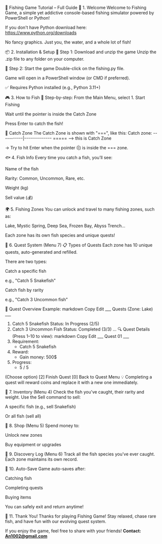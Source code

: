 🎣 Fishing Game Tutorial – Full Guide
👋 1. Welcome
Welcome to Fishing Game, a simple yet addictive console-based fishing simulator powered by PowerShell or Python!

If you don't have Python download here: https://www.python.org/downloads

No fancy graphics. Just you, the water, and a whole lot of fish!

📦 2. Installation & Setup
🔽 Step 1: Download and unzip the game
Unzip the .zip file to any folder on your computer.

🚀 Step 2: Start the game
Double-click on the fishing.py file.

Game will open in a PowerShell window (or CMD if preferred).

✅ Requires Python installed (e.g., Python 3.11+)

🎮 3. How to Fish
🎣 Step-by-step:
From the Main Menu, select 1. Start Fishing

Wait until the pointer is inside the Catch Zone

Press Enter to catch the fish!

📌 Catch Zone
The Catch Zone is shown with "===", like this:
Catch zone:
-----------|--------------
         ===== --> this is Catch Zone
         
→ Try to hit Enter when the pointer (|) is inside the === zone.

🐟 4. Fish Info
Every time you catch a fish, you’ll see:

Name of the fish

Rarity: Common, Uncommon, Rare, etc.

Weight (kg)

Sell value (💰)

🌍 5. Fishing Zones
You can unlock and travel to many fishing zones, such as:

Lake, Mystic Spring, Deep Sea, Frozen Bay, Abyss Trench...

Each zone has its own fish species and unique quests!

📘 6. Quest System (Menu 7)
📋 Types of Quests
Each zone has 10 unique quests, auto-generated and refilled.

There are two types:

Catch a specific fish

e.g., "Catch 5 Snakefish"

Catch fish by rarity

e.g., "Catch 3 Uncommon fish"

🧭 Quest Overview Example:
markdown
Copy
Edit
___ Quests (Zone: Lake) ___
1. Catch 5 Snakefish         Status: In Progress (2/5)
2. Catch 3 Uncommon Fish     Status: Completed (3/3)
...
🔍 Quest Details (Press 1–10 to view):
markdown
Copy
Edit
___ Quest 01 ___
1. Requirement:
   - Catch 5 Snakefish
2. Reward:
   - Gain money: 500$
3. Progress:
   - 5 / 5

(Choose option)
[2] Finish Quest
[0] Back to Quest Menu
💡 Completing a quest will reward coins and replace it with a new one immediately.

🎒 7. Inventory (Menu 4)
Check the fish you've caught, their rarity and weight.
Use the Sell command to sell:

A specific fish (e.g., sell Snakefish)

Or all fish (sell all)

🛒 8. Shop (Menu 5)
Spend money to:

Unlock new zones

Buy equipment or upgrades

📔 9. Discovery Log (Menu 6)
Track all the fish species you've ever caught. Each zone maintains its own record.

💾 10. Auto-Save
Game auto-saves after:

Catching fish

Completing quests

Buying items

You can safely exit and return anytime!

🙏 11. Thank You!
Thanks for playing Fishing Game!
Stay relaxed, chase rare fish, and have fun with our evolving quest system.

If you enjoy the game, feel free to share with your friends!
**Contact: An1002@gmail.com**
